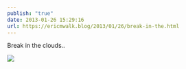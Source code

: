 ```yaml
---
publish: "true"
date: 2013-01-26 15:29:16
url: https://ericmwalk.blog/2013/01/26/break-in-the.html
---
```


Break in the clouds..

![](https://ericmwalk.blog/uploads/2022/2ebc823eb6.jpg)
